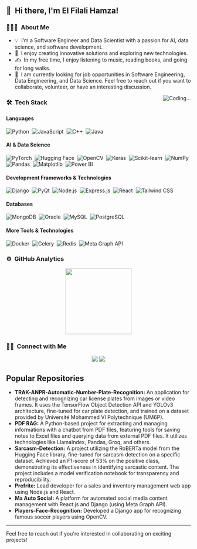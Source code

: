 ## 👋 &nbsp;Hi there, I'm El Filali Hamza!

### 👨🏻‍💻 &nbsp;About Me

- 💡 &nbsp;I’m a Software Engineer and Data Scientist with a passion for AI, data science, and software development.
- 🌱 &nbsp;I enjoy creating innovative solutions and exploring new technologies.
- ✍️ &nbsp;In my free time, I enjoy listening to music, reading books, and going for long walks.
- 💬 &nbsp;I am currently looking for job opportunities in Software Engineering, Data Engineering, and Data Science. Feel free to reach out if you want to collaborate, volunteer, or have an interesting discussion.

<img alt="Coding..." src="[https://raw.githubusercontent.com/ElFilaliHamza/elfilalihamza/refs/heads/main/assets/Night-Coding.gif](https://raw.githubusercontent.com/ElFilaliHamza/elfilalihamza/refs/heads/main/assets/Coding-Screens.gif)" align="right"/>

### 🛠 &nbsp;Tech Stack

#### Languages

![Python](https://img.shields.io/badge/Python-3776AB?style=for-the-badge&logo=python&logoColor=white)&nbsp;
![JavaScript](https://img.shields.io/badge/JavaScript-F7DF1E?style=for-the-badge&logo=javascript&logoColor=black)&nbsp;
![C++](https://img.shields.io/badge/C%2B%2B-00599C?style=for-the-badge&logo=c%2B%2B&logoColor=white)&nbsp;
![Java](https://img.shields.io/badge/Java-007396?style=for-the-badge&logo=openjdk&logoColor=white)&nbsp;

#### AI & Data Science

![PyTorch](https://img.shields.io/badge/PyTorch-EE4C2C?style=for-the-badge&logo=pytorch&logoColor=white)&nbsp;
![Hugging Face](https://img.shields.io/badge/Hugging%20Face-FFAE00?style=for-the-badge&logo=huggingface&logoColor=black)&nbsp;
![OpenCV](https://img.shields.io/badge/OpenCV-5C3EE8?style=for-the-badge&logo=opencv&logoColor=white)&nbsp;
![Keras](https://img.shields.io/badge/Keras-D00000?style=for-the-badge&logo=keras&logoColor=white)&nbsp;
![Scikit-learn](https://img.shields.io/badge/Scikit--learn-F7931E?style=for-the-badge&logo=scikit-learn&logoColor=white)&nbsp;
![NumPy](https://img.shields.io/badge/NumPy-013243?style=for-the-badge&logo=numpy&logoColor=white)&nbsp;
![Pandas](https://img.shields.io/badge/Pandas-150458?style=for-the-badge&logo=pandas&logoColor=white)&nbsp;
![Matplotlib](https://img.shields.io/badge/Matplotlib-11557C?style=for-the-badge&logo=matplotlib&logoColor=white)&nbsp;
![Power BI](https://img.shields.io/badge/Power%20BI-F2C811?style=for-the-badge&logo=powerbi&logoColor=black)&nbsp;

#### Development Frameworks & Technologies

![Django](https://img.shields.io/badge/Django-092E20?style=for-the-badge&logo=django&logoColor=white)&nbsp;
![PyQt](https://img.shields.io/badge/PyQt-41CD52?style=for-the-badge&logo=qt&logoColor=white)&nbsp;
![Node.js](https://img.shields.io/badge/Node.js-339933?style=for-the-badge&logo=nodedotjs&logoColor=white)&nbsp;
![Express.js](https://img.shields.io/badge/Express.js-000000?style=for-the-badge&logo=express&logoColor=white)&nbsp;
![React](https://img.shields.io/badge/React-20232A?style=for-the-badge&logo=react&logoColor=61DAFB)&nbsp;
![Tailwind CSS](https://img.shields.io/badge/Tailwind%20CSS-06B6D4?style=for-the-badge&logo=tailwind-css&logoColor=white)&nbsp;

#### Databases

![MongoDB](https://img.shields.io/badge/MongoDB-47A248?style=for-the-badge&logo=mongodb&logoColor=white)&nbsp;
![Oracle](https://img.shields.io/badge/Oracle-F80000?style=for-the-badge&logo=oracle&logoColor=white)&nbsp;
![MySQL](https://img.shields.io/badge/MySQL-4479A1?style=for-the-badge&logo=mysql&logoColor=white)&nbsp;
![PostgreSQL](https://img.shields.io/badge/PostgreSQL-336791?style=for-the-badge&logo=postgresql&logoColor=white)&nbsp;

#### More Tools & Technologies

![Docker](https://img.shields.io/badge/Docker-2496ED?style=for-the-badge&logo=docker&logoColor=white)&nbsp;
![Celery](https://img.shields.io/badge/Celery-37814A?style=for-the-badge&logo=celery&logoColor=white)&nbsp;
![Redis](https://img.shields.io/badge/Redis-DC382D?style=for-the-badge&logo=redis&logoColor=white)&nbsp;
![Meta Graph API](https://img.shields.io/badge/Meta%20Graph%20API-1877F2?style=for-the-badge&logo=meta&logoColor=white)&nbsp;

### ⚙️ &nbsp;GitHub Analytics

<p align="center">
<a href="https://github.com/ElFilaliHamza">
  <img height="180em" src="https://github-readme-stats-eight-theta.vercel.app/api?username=ElFilaliHamza&show_icons=true&theme=algolia&include_all_commits=true&count_private=true"/>
  <!-- <img height="180em" src="https://github-readme-stats-eight-theta.vercel.app/api/top-langs/?username=ElFilaliHamza&layout=compact&langs_count=8&theme=algolia"/> -->
</a>
</p>

### 🤝🏻 &nbsp;Connect with Me

<p align="center">
<a href="https://www.linkedin.com/in/hamza-el-filali-ma"><img src="https://img.shields.io/badge/-HAMZA%20EL%20FILALI-0077B5?style=flat-square&logo=Linkedin&logoColor=white"/></a>
<a href="mailto:h.elfilali@medyouin.ma"><img src="https://img.shields.io/badge/-Email%20me-D14836?style=flat-square&logo=Gmail&logoColor=white"/></a>
</p>

## Popular Repositories

- **TRAK-ANPR-Automatic-Number-Plate-Recognition:** An application for detecting and recognizing car license plates from images or video frames. It uses the TensorFlow Object Detection API and YOLOv3 architecture, fine-tuned for car plate detection, and trained on a dataset provided by Université Mohammed VI Polytechnique (UM6P).
- **PDF RAG:** A Python-based project for extracting and managing informations with a chatbot from PDF files, featuring tools for saving notes to Excel files and querying data from external PDF files. It utilizes technologies like LlamaIndex, Pandas, Groq, and others.
- **Sarcasm-Detection:** A project utilizing the RoBERTa model from the Hugging Face library, fine-tuned for sarcasm detection on a specific dataset. Achieved an F1-score of 53% on the positive class, demonstrating its effectiveness in identifying sarcastic content. The project includes a model verification notebook for transparency and reproducibility.
- **Prefrite:** Lead developer for a sales and inventory management web app using Node.js and React.
- **Ma Auto Social:** A platform for automated social media content management with React.js and Django (using Meta Graph API).
- **Players-Face-Recognition:** Developed a Django app for recognizing famous soccer players using OpenCV.

---

Feel free to reach out if you're interested in collaborating on exciting projects!
